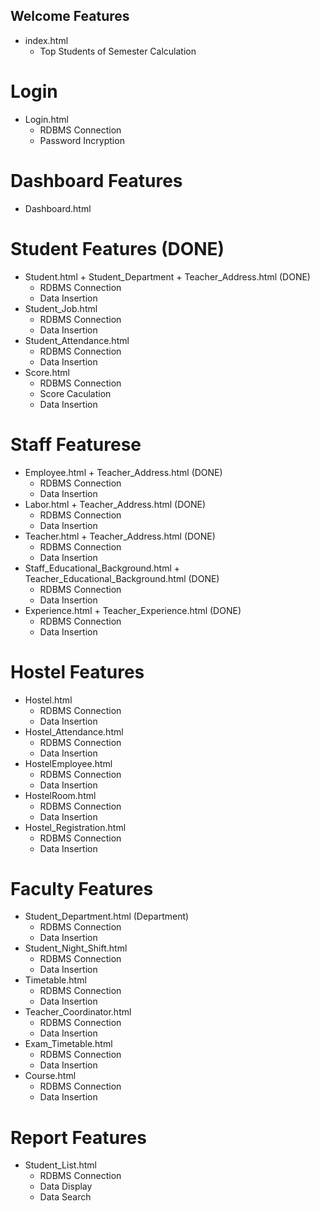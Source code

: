 ## Welcome Features
- index.html
    - Top Students of Semester Calculation
# Login
- Login.html
    - RDBMS Connection  
    - Password Incryption 
# Dashboard Features
- Dashboard.html
# Student Features (DONE)
- Student.html + Student_Department + Teacher_Address.html   (DONE)
    - RDBMS Connection
    - Data Insertion
- Student_Job.html
    - RDBMS Connection
    - Data Insertion
- Student_Attendance.html
    - RDBMS Connection
    - Data Insertion
- Score.html
    - RDBMS Connection
    - Score Caculation
    - Data Insertion

# Staff Featurese
- Employee.html + Teacher_Address.html (DONE)
    - RDBMS Connection
    - Data Insertion
- Labor.html + Teacher_Address.html (DONE)
    - RDBMS Connection
    - Data Insertion
- Teacher.html + Teacher_Address.html (DONE)
    - RDBMS Connection
    - Data Insertion
- Staff_Educational_Background.html + Teacher_Educational_Background.html (DONE)
    - RDBMS Connection
    - Data Insertion
- Experience.html + Teacher_Experience.html (DONE)
    - RDBMS Connection
    - Data Insertion
# Hostel Features
- Hostel.html
    - RDBMS Connection
    - Data Insertion
- Hostel_Attendance.html
    - RDBMS Connection
    - Data Insertion
- HostelEmployee.html
    - RDBMS Connection
    - Data Insertion
- HostelRoom.html
    - RDBMS Connection
    - Data Insertion
- Hostel_Registration.html
    - RDBMS Connection
    - Data Insertion
# Faculty Features
- Student_Department.html (Department)
    - RDBMS Connection
    - Data Insertion
- Student_Night_Shift.html
    - RDBMS Connection
    - Data Insertion
- Timetable.html
    - RDBMS Connection
    - Data Insertion
- Teacher_Coordinator.html
    - RDBMS Connection
    - Data Insertion
- Exam_Timetable.html
    - RDBMS Connection
    - Data Insertion
- Course.html
    - RDBMS Connection
    - Data Insertion
# Report Features
- Student_List.html
    - RDBMS Connection
    - Data Display
    - Data Search 